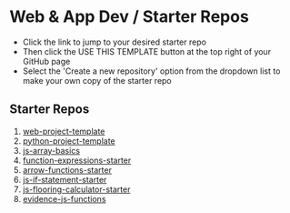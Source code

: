 # Web & App Dev / Starter Repos

- Click the link to jump to your desired starter repo
- Then click the USE THIS TEMPLATE button at the top right of your GitHub page 
- Select the 'Create a new repository' option from the dropdown list to make your own copy of the starter repo

## Starter Repos

1. [web-project-template](https://github.com/bengal865/web-project-templates)
2. [python-project-template](https://github.com/bengal865/python-project-templates)
3. [js-array-basics](https://github.com/bengal865/array-basics)
4. [function-expressions-starter](https://github.com/bengal865/function-expressions-starter)
5. [arrow-functions-starter](https://github.com/bengal865/arrow-functions-starter)
6. [js-if-statement-starter](https://github.com/bengal865/js-if-statement-starter)
7. [js-flooring-calculator-starter](https://github.com/bengal865/flooring-calculator-start)
8. [evidence-js-functions](https://github.com/bengal865/evidence-js-functions-starter)
